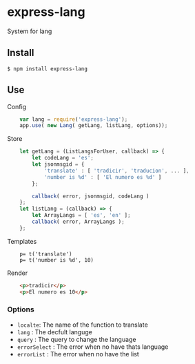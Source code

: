 # express-lang

System for lang

## Install

	$ npm install express-lang


## Use


Config
```javascript
	var lang = require('express-lang');
	app.use( new Lang( getLang, listLang, options));
```

Store
```javascript
	let getLang = (ListLangsForUser, callback) => {
		let codeLang = 'es';
		let jsonmsgid = {
			'translate' : [ 'tradicir', 'traducion', ... ],
			'number is %d' : [ 'El numero es %d' ]
		};

		callback( error, jsonmsgid, codeLang )
	};
	let listLang = (callback) => {
		let ArrayLangs = [ 'es', 'en' ];
	 	callback( error, ArrayLangs );
	};
```
Templates
```jade
	p= t('translate')
	p= t('number is %d', 10)
```
Render
```html
	<p>tradicir</p>
	<p>El numero es 10</p>
```
### Options

* `localte`: The name of the function to translate
* `lang` : The decfult languge
* `query` : The query to change the language
* `errorSelect` : The error when no have thats language
* `errorList` : The error when no have the list
